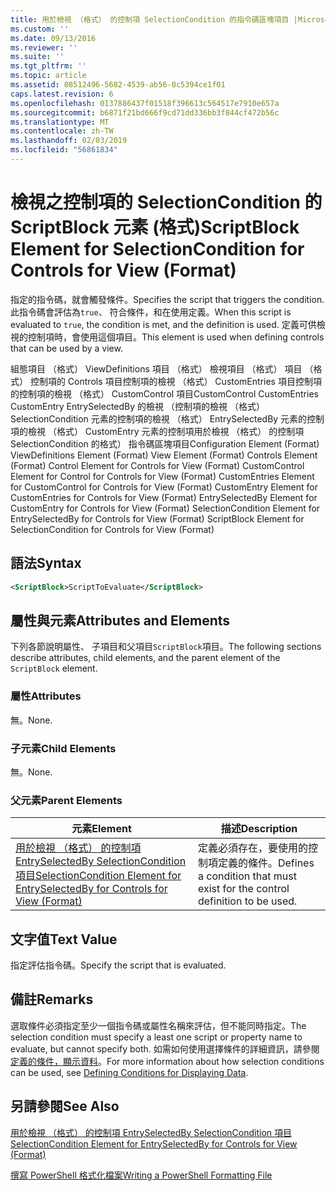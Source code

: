 ```yaml
---
title: 用於檢視 （格式） 的控制項 SelectionCondition 的指令碼區塊項目 |Microsoft Docs
ms.custom: ''
ms.date: 09/13/2016
ms.reviewer: ''
ms.suite: ''
ms.tgt_pltfrm: ''
ms.topic: article
ms.assetid: 08512496-5682-4539-ab56-0c5394ce1f01
caps.latest.revision: 6
ms.openlocfilehash: 0137886437f01518f396613c564517e7910e657a
ms.sourcegitcommit: b6871f21bd666f9cd71dd336bb3f844cf472b56c
ms.translationtype: MT
ms.contentlocale: zh-TW
ms.lasthandoff: 02/03/2019
ms.locfileid: "56861834"
---
```

# <a name="scriptblock-element-for-selectioncondition-for-controls-for-view-format"></a><span data-ttu-id="32321-102">檢視之控制項的 SelectionCondition 的 ScriptBlock 元素 (格式)</span><span class="sxs-lookup"><span data-stu-id="32321-102">ScriptBlock Element for SelectionCondition for Controls for View (Format)</span></span>

<span data-ttu-id="32321-103">指定的指令碼，就會觸發條件。</span><span class="sxs-lookup"><span data-stu-id="32321-103">Specifies the script that triggers the condition.</span></span> <span data-ttu-id="32321-104">此指令碼會評估為`true`、 符合條件，和在使用定義。</span><span class="sxs-lookup"><span data-stu-id="32321-104">When this script is evaluated to `true`, the condition is met, and the definition is used.</span></span> <span data-ttu-id="32321-105">定義可供檢視的控制項時，會使用這個項目。</span><span class="sxs-lookup"><span data-stu-id="32321-105">This element is used when defining controls that can be used by a view.</span></span>

<span data-ttu-id="32321-106">組態項目 （格式） ViewDefinitions 項目 （格式） 檢視項目 （格式） 項目 （格式） 控制項的 Controls 項目控制項的檢視 （格式） CustomEntries 項目控制項的控制項的檢視 （格式） CustomControl 項目CustomControl CustomEntries CustomEntry EntrySelectedBy 的檢視 （控制項的檢視 （格式） SelectionCondition 元素的控制項的檢視 （格式） EntrySelectedBy 元素的控制項的檢視 （格式） CustomEntry 元素的控制項用於檢視 （格式） 的控制項 SelectionCondition 的格式） 指令碼區塊項目</span><span class="sxs-lookup"><span data-stu-id="32321-106">Configuration Element (Format) ViewDefinitions Element (Format) View Element (Format) Controls Element (Format) Control Element for Controls for View (Format) CustomControl Element for Control for Controls for View (Format) CustomEntries Element for CustomControl for Controls for View (Format) CustomEntry Element for CustomEntries for Controls for View (Format) EntrySelectedBy Element for CustomEntry for Controls for View (Format) SelectionCondition Element for EntrySelectedBy for Controls for View (Format) ScriptBlock Element for SelectionCondition for Controls for View (Format)</span></span>

## <a name="syntax"></a><span data-ttu-id="32321-107">語法</span><span class="sxs-lookup"><span data-stu-id="32321-107">Syntax</span></span>

```xml
<ScriptBlock>ScriptToEvaluate</ScriptBlock>
```

## <a name="attributes-and-elements"></a><span data-ttu-id="32321-108">屬性與元素</span><span class="sxs-lookup"><span data-stu-id="32321-108">Attributes and Elements</span></span>

<span data-ttu-id="32321-109">下列各節說明屬性、 子項目和父項目`ScriptBlock`項目。</span><span class="sxs-lookup"><span data-stu-id="32321-109">The following sections describe attributes, child elements, and the parent element of the `ScriptBlock` element.</span></span>

### <a name="attributes"></a><span data-ttu-id="32321-110">屬性</span><span class="sxs-lookup"><span data-stu-id="32321-110">Attributes</span></span>

<span data-ttu-id="32321-111">無。</span><span class="sxs-lookup"><span data-stu-id="32321-111">None.</span></span>

### <a name="child-elements"></a><span data-ttu-id="32321-112">子元素</span><span class="sxs-lookup"><span data-stu-id="32321-112">Child Elements</span></span>

<span data-ttu-id="32321-113">無。</span><span class="sxs-lookup"><span data-stu-id="32321-113">None.</span></span>

### <a name="parent-elements"></a><span data-ttu-id="32321-114">父元素</span><span class="sxs-lookup"><span data-stu-id="32321-114">Parent Elements</span></span>

|<span data-ttu-id="32321-115">元素</span><span class="sxs-lookup"><span data-stu-id="32321-115">Element</span></span>|<span data-ttu-id="32321-116">描述</span><span class="sxs-lookup"><span data-stu-id="32321-116">Description</span></span>|
|-------------|-----------------|
|[<span data-ttu-id="32321-117">用於檢視 （格式） 的控制項 EntrySelectedBy SelectionCondition 項目</span><span class="sxs-lookup"><span data-stu-id="32321-117">SelectionCondition Element for EntrySelectedBy for Controls for View (Format)</span></span>](./selectioncondition-element-for-entryselectedby-for-controls-for-view-format.md)|<span data-ttu-id="32321-118">定義必須存在，要使用的控制項定義的條件。</span><span class="sxs-lookup"><span data-stu-id="32321-118">Defines a condition that must exist for the control definition to be used.</span></span>|

## <a name="text-value"></a><span data-ttu-id="32321-119">文字值</span><span class="sxs-lookup"><span data-stu-id="32321-119">Text Value</span></span>

<span data-ttu-id="32321-120">指定評估指令碼。</span><span class="sxs-lookup"><span data-stu-id="32321-120">Specify the script that is evaluated.</span></span>

## <a name="remarks"></a><span data-ttu-id="32321-121">備註</span><span class="sxs-lookup"><span data-stu-id="32321-121">Remarks</span></span>

<span data-ttu-id="32321-122">選取條件必須指定至少一個指令碼或屬性名稱來評估，但不能同時指定。</span><span class="sxs-lookup"><span data-stu-id="32321-122">The selection condition must specify a least one script or property name to evaluate, but cannot specify both.</span></span> <span data-ttu-id="32321-123">如需如何使用選擇條件的詳細資訊，請參閱[定義的條件，顯示資料](./defining-conditions-for-displaying-data.md)。</span><span class="sxs-lookup"><span data-stu-id="32321-123">For more information about how selection conditions can be used, see [Defining Conditions for Displaying Data](./defining-conditions-for-displaying-data.md).</span></span>

## <a name="see-also"></a><span data-ttu-id="32321-124">另請參閱</span><span class="sxs-lookup"><span data-stu-id="32321-124">See Also</span></span>

[<span data-ttu-id="32321-125">用於檢視 （格式） 的控制項 EntrySelectedBy SelectionCondition 項目</span><span class="sxs-lookup"><span data-stu-id="32321-125">SelectionCondition Element for EntrySelectedBy for Controls for View (Format)</span></span>](./selectioncondition-element-for-entryselectedby-for-controls-for-view-format.md)

[<span data-ttu-id="32321-126">撰寫 PowerShell 格式化檔案</span><span class="sxs-lookup"><span data-stu-id="32321-126">Writing a PowerShell Formatting File</span></span>](./writing-a-powershell-formatting-file.md)
